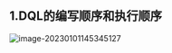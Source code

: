 ## 1.DQL的编写顺序和执行顺序

![image-20230101145345127](C:\Users\DELL\Desktop\日常学习笔记\dailyStudyNote\mysql学习\src\picture\image-20230101145345127.png)